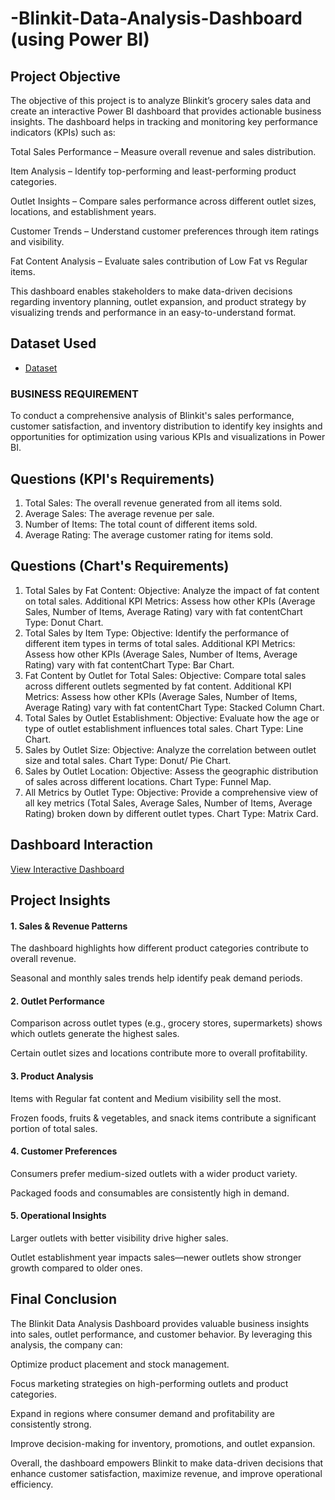 # -Blinkit-Data-Analysis-Dashboard (using Power BI)
## Project Objective
The objective of this project is to analyze Blinkit’s grocery sales data and create an interactive Power BI dashboard that provides actionable business insights. The dashboard helps in tracking and monitoring key performance indicators (KPIs) such as:

Total Sales Performance – Measure overall revenue and sales distribution.

Item Analysis – Identify top-performing and least-performing product categories.

Outlet Insights – Compare sales performance across different outlet sizes, locations, and establishment years.

Customer Trends – Understand customer preferences through item ratings and visibility.

Fat Content Analysis – Evaluate sales contribution of Low Fat vs Regular items.

This dashboard enables stakeholders to make data-driven decisions regarding inventory planning, outlet expansion, and product strategy by visualizing trends and performance in an easy-to-understand format.



## Dataset Used
- <a href="https://github.com/tannu0415/-Blinkit-Data-Analysis-Dashbord/blob/3aabafc53cefa524e3c0bb778b67debd1aa98827/BlinkIT%20Grocery%20Data.csv">Dataset</a>




### BUSINESS REQUIREMENT
To conduct a comprehensive analysis of Blinkit's sales performance, customer satisfaction, and inventory distribution to
identify key insights and opportunities for optimization using various KPIs and visualizations in Power BI.

## Questions (KPI's Requirements)
1. Total Sales: The overall revenue generated from all items sold.
2. Average Sales: The average revenue per sale.
3. Number of Items: The total count of different items sold.
4. Average Rating: The average customer rating for items sold.

## Questions (Chart's Requirements)
1. Total Sales by Fat Content:
Objective: Analyze the impact of fat content on total sales.
Additional KPI Metrics: Assess how other KPIs (Average Sales, Number of Items, Average Rating) vary with fat contentChart Type: Donut Chart.
2. Total Sales by Item Type:
Objective: Identify the performance of different item types in terms of total sales.
Additional KPI Metrics: Assess how other KPIs (Average Sales, Number of Items, Average Rating) vary with fat contentChart Type: Bar Chart.
3. Fat Content by Outlet for Total Sales:
Objective: Compare total sales across different outlets segmented by fat content.
Additional KPI Metrics: Assess how other KPIs (Average Sales, Number of Items, Average Rating) vary with fat contentChart Type: Stacked Column Chart.
4. Total Sales by Outlet Establishment:
Objective: Evaluate how the age or type of outlet establishment influences total sales.
Chart Type: Line Chart.
5. Sales by Outlet Size:
Objective: Analyze the correlation between outlet size and total sales.
Chart Type: Donut/ Pie Chart.
6. Sales by Outlet Location:
Objective: Assess the geographic distribution of sales across different locations.
Chart Type: Funnel Мар.
7. All Metrics by Outlet Type:
Objective: Provide a comprehensive view of all key metrics (Total Sales, Average Sales, Number of Items, Average Rating)
broken down by different outlet types.
Chart Type: Matrix Card.

## Dashboard  Interaction
<a href="https://app.powerbi.com/view?r=eyJrIjoiZTc4ZThhNzYtNjk2OC00NDFkLWFkNzYtOGZhZWZkYTJkZTE3IiwidCI6IjczNDdmOWRhLWQzYmQtNDhkOS04OGQyLWYzZmIxMTk5MTZhYSJ9">View Interactive Dashboard</a>

## Project Insights

#### 1. Sales & Revenue Patterns

The dashboard highlights how different product categories contribute to overall revenue.

Seasonal and monthly sales trends help identify peak demand periods.

#### 2. Outlet Performance

Comparison across outlet types (e.g., grocery stores, supermarkets) shows which outlets generate the highest sales.

Certain outlet sizes and locations contribute more to overall profitability.

#### 3. Product Analysis

Items with Regular fat content and Medium visibility sell the most.

Frozen foods, fruits & vegetables, and snack items contribute a significant portion of total sales.

#### 4. Customer Preferences

Consumers prefer medium-sized outlets with a wider product variety.

Packaged foods and consumables are consistently high in demand.

#### 5. Operational Insights

Larger outlets with better visibility drive higher sales.

Outlet establishment year impacts sales—newer outlets show stronger growth compared to older ones.


## Final Conclusion

The Blinkit Data Analysis Dashboard provides valuable business insights into sales, outlet performance, and customer behavior. By leveraging this analysis, the company can:

Optimize product placement and stock management.

Focus marketing strategies on high-performing outlets and product categories.

Expand in regions where consumer demand and profitability are consistently strong.

Improve decision-making for inventory, promotions, and outlet expansion.

Overall, the dashboard empowers Blinkit to make data-driven decisions that enhance customer satisfaction, maximize revenue, and improve operational efficiency.
